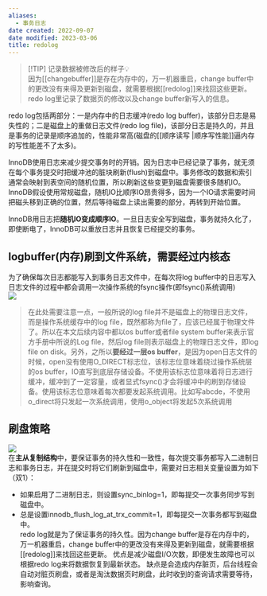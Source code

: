 ```yaml
---
aliases:
  - 事务日志
date created: 2022-09-07
date modified: 2023-03-06
title: redolog
---
```


> [!TIP] 记录数据被修改后的样子💡  
> 因为[[changebuffer]]是存在内存中的，万一机器重启，change buffer中的更改没有来得及更新到磁盘，就需要根据[[redolog]]来找回这些更新。  
> redo log里记录了数据页的修改以及change buffer新写入的信息。

redo log包括两部分：一是内存中的日志缓冲(redo log buffer)，该部分日志是易失性的；二是磁盘上的重做日志文件(redo log file)，该部分日志是持久的，并且是事务的记录是顺序追加的，性能非常高(磁盘的[[顺序读写 |顺序写性能]]逼内存的写性能差不了太多)。

InnoDB使用日志来减少提交事务时的开销。因为日志中已经记录了事务，就无须在每个事务提交时把缓冲池的脏块刷新(flush)到磁盘中。事务修改的数据和索引通常会映射到表空间的随机位置，所以刷新这些变更到磁盘需要很多随机IO。InnoDB假设使用常规磁盘，随机IO比顺序IO昂贵得多，因为一个IO请求需要时间把磁头移到正确的位置，然后等待磁盘上读出需要的部分，再转到开始位置。

InnoDB用日志把**随机IO变成顺序IO**。一旦日志安全写到磁盘，事务就持久化了，即使断电了，InnoDB可以重放日志并且恢复已经提交的事务。

## logbuffer(内存)刷到文件系统，需要经过内核态

为了确保每次日志都能写入到事务日志文件中，在每次将log buffer中的日志写入日志文件的过程中都会调用一次操作系统的fsync操作(即fsync()系统调用)  
![](http://image.clickear.top/20210524211113.png)

> 在此处需要注意一点，一般所说的log file并不是磁盘上的物理日志文件，而是操作系统缓存中的log file，既然都称为file了，应该已经属于物理文件了。所以在本文后续内容中都以os buffer或者file system buffer来表示官方手册中所说的Log file，然后log file则表示磁盘上的物理日志文件，即log file on disk。另外，之所以**要经过一层os buffer**，是因为open日志文件的时候，open没有使用O_DIRECT标志位，该标志位意味着绕过操作系统层的os buffer，IO直写到底层存储设备。不使用该标志位意味着将日志进行缓冲，缓冲到了一定容量，或者显式fsync()才会将缓冲中的刷到存储设备。使用该标志位意味着每次都要发起系统调用。比如写abcde，不使用o_direct将只发起一次系统调用，使用o_object将发起5次系统调用

## 刷盘策略

![](http://image.clickear.top/20210524205859.png)  
在**主从复制结构**中，要保证事务的持久性和一致性，每次提交事务都写入二进制日志和事务日志，并在提交时将它们刷新到磁盘中，需要对日志相关变量设置为如下（双1）：

- 如果启用了二进制日志，则设置sync_binlog=1，即每提交一次事务同步写到磁盘中。
- 总是设置innodb_flush_log_at_trx_commit=1，即每提交一次事务都写到磁盘中。  
redo log就是为了保证事务的持久性。因为change buffer是存在内存中的，万一机器重启，change buffer中的更改没有来得及更新到磁盘，就需要根据[[redolog]]来找回这些更新。 优点是减少磁盘I/O次数，即便发生故障也可以根据redo log来将数据恢复到最新状态。 缺点是会造成内存脏页，后台线程会自动对脏页刷盘，或者是淘汰数据页时刷盘，此时收到的查询请求需要等待，影响查询。
